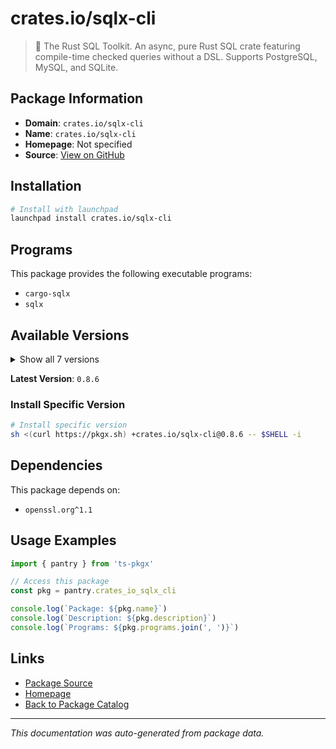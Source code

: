 # crates.io/sqlx-cli

> 🧰 The Rust SQL Toolkit. An async, pure Rust SQL crate featuring compile-time checked queries without a DSL. Supports PostgreSQL, MySQL, and SQLite.

## Package Information

- **Domain**: `crates.io/sqlx-cli`
- **Name**: `crates.io/sqlx-cli`
- **Homepage**: Not specified
- **Source**: [View on GitHub](https://github.com/pkgxdev/pantry/tree/main/projects/crates.io/sqlx-cli/package.yml)

## Installation

```bash
# Install with launchpad
launchpad install crates.io/sqlx-cli
```

## Programs

This package provides the following executable programs:

- `cargo-sqlx`
- `sqlx`

## Available Versions

<details>
<summary>Show all 7 versions</summary>

- `0.8.6`, `0.8.5`, `0.8.3`, `0.8.2`, `0.8.1`
- `0.8.0`, `0.7.4`

</details>

**Latest Version**: `0.8.6`

### Install Specific Version

```bash
# Install specific version
sh <(curl https://pkgx.sh) +crates.io/sqlx-cli@0.8.6 -- $SHELL -i
```

## Dependencies

This package depends on:

- `openssl.org^1.1`

## Usage Examples

```typescript
import { pantry } from 'ts-pkgx'

// Access this package
const pkg = pantry.crates_io_sqlx_cli

console.log(`Package: ${pkg.name}`)
console.log(`Description: ${pkg.description}`)
console.log(`Programs: ${pkg.programs.join(', ')}`)
```

## Links

- [Package Source](https://github.com/pkgxdev/pantry/tree/main/projects/crates.io/sqlx-cli/package.yml)
- [Homepage](#)
- [Back to Package Catalog](../package-catalog.md)

---

*This documentation was auto-generated from package data.*
